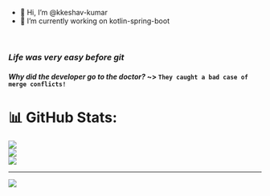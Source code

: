 - 👋 Hi, I’m @kkeshav-kumar
- 🌱 I’m currently working on kotlin-spring-boot
 <br>
 
### *Life was very easy before git*

#### *Why did the developer go to the doctor?*  ~> ```They caught a bad case of merge conflicts!```
<!---
kkeshav-kumar/kkeshav-kumar is a ✨ special ✨ repository because its `README.md` (this file) appears on your GitHub profile.
You can click the Preview link to take a look at your changes.
--->
# 📊 GitHub Stats:
![](https://github-readme-stats.vercel.app/api?username=kkeshav-kumar&theme=darcula&hide_border=false&include_all_commits=true&count_private=true)<br/>
![](https://github-readme-streak-stats.herokuapp.com/?user=kkeshav-kumar&theme=darcula&hide_border=false)<br/>
![](https://github-readme-stats.vercel.app/api/top-langs/?username=kkeshav-kumar&theme=darcula&hide_border=false&include_all_commits=true&count_private=true&layout=compact)


---
[![](https://visitcount.itsvg.in/api?id=kkeshav-kumar&icon=0&color=0)](https://visitcount.itsvg.in)

